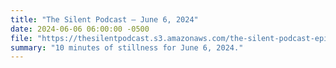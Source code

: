 ```yaml
---
title: "The Silent Podcast — June 6, 2024"
date: 2024-06-06 06:00:00 -0500
file: "https://thesilentpodcast.s3.amazonaws.com/the-silent-podcast-episode-track.mp3"
summary: "10 minutes of stillness for June 6, 2024."
---
```

